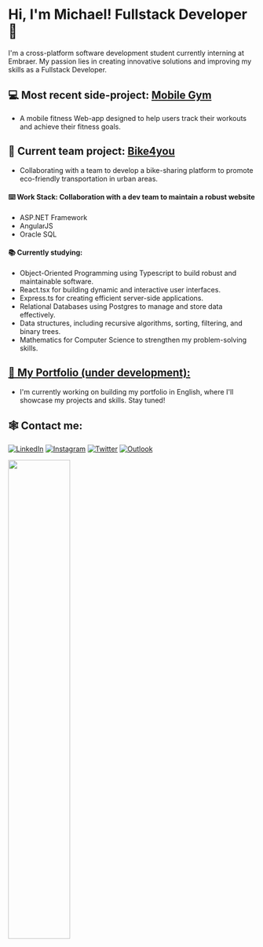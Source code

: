 # Hi, I'm Michael! Fullstack Developer 👋

I'm a cross-platform software development student currently interning at Embraer.
My passion lies in creating innovative solutions and improving my skills as a Fullstack Developer.


## 💻 **Most recent side-project:** [Mobile Gym](https://github.com/itsmorais/mobile_gym)
- A mobile fitness Web-app designed to help users track their workouts and achieve their fitness goals.

## 👷 **Current team project:** [Bike4you](https://github.com/DevsDomain/Bike4you)
- Collaborating with a team to develop a bike-sharing platform to promote eco-friendly transportation in urban areas.

#### ⌨️ Work Stack: Collaboration with a dev team to maintain a robust website
  - ASP.NET Framework
  - AngularJS
  - Oracle SQL

#### 📚 Currently studying:
- Object-Oriented Programming using Typescript to build robust and maintainable software.
- React.tsx for building dynamic and interactive user interfaces.
- Express.ts for creating efficient server-side applications.
- Relational Databases using Postgres to manage and store data effectively.
- Data structures, including recursive algorithms, sorting, filtering, and binary trees.
- Mathematics for Computer Science to strengthen my problem-solving skills.

## [📁 My Portfolio (under development):](https://portfolio-delta-five-32.vercel.app)
- I'm currently working on building my portfolio in English, where I'll showcase my projects and skills. Stay tuned!

## 🕸️ Contact me:

[![LinkedIn](https://img.shields.io/badge/linkedin-%230077B5.svg?style=for-the-badge&logo=linkedin&logoColor=white)](https://www.linkedin.com/in/michael-morais22/)
[![Instagram](https://img.shields.io/badge/Instagram-%23E4405F.svg?style=for-the-badge&logo=Instagram&logoColor=white)](https://instagram.com/itsmorais)
[![Twitter](https://img.shields.io/badge/Twitter-%231DA1F2.svg?style=for-the-badge&logo=Twitter&logoColor=white)](https://twitter.com/devMikes)
[![Outlook](https://img.shields.io/badge/Microsoft_Outlook-0078D4?style=for-the-badge&logo=microsoft-outlook&logoColor=white)](mailto:michael_morais@outlook.com.br)

<div>
  <img align="center" width="50%" src="https://github-readme-stats.vercel.app/api/top-langs/?username=itsmorais&layout=compact&theme=dark">
</div>

